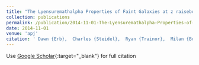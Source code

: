 ```yaml
---
title: "The Lyensuremathalpha Properties of Faint Galaxies at z raisebox-0.5extextasciitilde 2-3 with Systemic Redshifts and Velocity Dispersions from Keck-MOSFIRE"
collection: publications
permalink: /publication/2014-11-01-The-Lyensuremathalpha-Properties-of-Faint-Galaxies-at-z-raisebox-05extextasciitilde-2-3-with-Systemic-Redshifts-and-Velocity-Dispersions-from-Keck-MOSFIRE
date: 2014-11-01
venue: 'apj'
citation: ' Dawn {Erb},  Charles {Steidel},  Ryan {Trainor},  Milan {Bogosavljevi{\&apos;c}},  Alice {Shapley},  Daniel {Nestor},  Kristin {Kulas},  David {Law},  Allison {Strom},  Gwen {Rudie},  Naveen {Reddy},  Max {Pettini},  Nicholas {Konidaris},  Gregory {Mace},  Keith {Matthews},  Ian {McLean}, &quot;The Lyensuremathalpha Properties of Faint Galaxies at z raisebox-0.5extextasciitilde 2-3 with Systemic Redshifts and Velocity Dispersions from Keck-MOSFIRE.&quot; apj, 2014.'
---
```

Use [Google Scholar](https://scholar.google.com/scholar?q=The+Lyensuremathalpha+Properties+of+Faint+Galaxies+at+z+raisebox+0.5extextasciitilde+2+3+with+Systemic+Redshifts+and+Velocity+Dispersions+from+Keck+MOSFIRE){:target="_blank"} for full citation